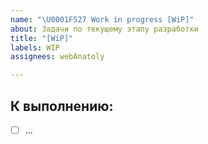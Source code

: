 ```yaml
---
name: "\U0001F527 Work in progress [WiP]"
about: Задачи по текущему этапу разработки
title: "[WiP]"
labels: WIP
assignees: webAnatoly

---
```


## К выполнению:

- [ ] ...
